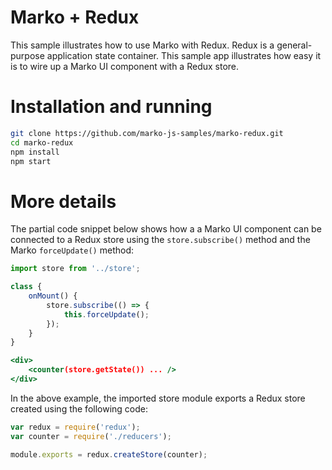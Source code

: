 Marko + Redux
==================================

This sample illustrates how to use Marko with Redux. Redux is a general-purpose application state container. This sample app illustrates how easy it is to wire up a Marko UI component with a Redux store.

# Installation and running

```bash
git clone https://github.com/marko-js-samples/marko-redux.git
cd marko-redux
npm install
npm start
```
# More details

The partial code snippet below shows how a a Marko UI component can be connected to a Redux store using the `store.subscribe()` method and the Marko `forceUpdate()` method:

```jsx
import store from '../store';

class {
    onMount() {
        store.subscribe(() => {
            this.forceUpdate();
        });
    }
}

<div>
    <counter(store.getState()) ... />
</div>
```

In the above example, the imported store module exports a Redux store created using the following code:

```js
var redux = require('redux');
var counter = require('./reducers');

module.exports = redux.createStore(counter);
```